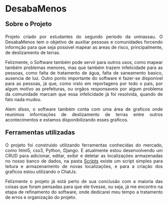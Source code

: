 
<h1>DesabaMenos</h1>

<p style="font-size:20;"><b>Sobre o Projeto</b></p>

<p style=" text-align: justify">Projeto criado por estudantes do segundo periodo da uninassau. O DesabaMenos tem o objetivo de auxiliar pessoas e comunidades forcendo informção para que seja possivel mapear as areas de risco, principalmente, de deslizamento de terras.</p>

<p style=" text-align: justify">Felizmente, o Software também pode servir para outros usos, como mapear também problemas menores, mas que também trazem infelicidade para as pessoas, como falta de tratamento de água, falta de saneamento basico, ausencia de luz. Outro ponto importante do software é fazer-se disponivel para as pessoas, já que, como visto em reportagens por todo o país, por algum motivo as prefeituras, ou orgãos responsaveis por algum problema da comunidade marcam que essa infelicidade já foi resolvida, quando de fato nada mudou.</p>

<p style=" text-align: justify">Alem disso, o software também conta com uma área de graficos onde reunimos informações de deslizamento de terras entre outros acontecimentos e estamos disponibilizando esses graficos.</p>

<p style="font-size:20;"><b>Ferramentas utilizadas</b></p>

<p style=" text-align: justify">O projeto foi construido utilizando ferramentas conhecidas do mercado, como html5, css3, Python, Django. E atualmente estou desenvolvendo um CRUD para adicionar, editar, exibir e deletar as localizações armazenadas no nosso banco de dados, na pasta <a href="https://github.com/EwertonRosendo/ProjectFaculdade/blob/main/website/static/scripts/addLocations.py"> Scripts</a> existe um script simples para leitura e armazenamento de novas localizações, e para a criação dos graficos estou utilizando o ChatJs.</p>

<p style=" text-align: justify">Felizmente o projeto já está perto de sua conclusão com a maioria das coisas que foram pensadas para que ele tivesse, ou seja, já me encontro na etapa de refinamento do software, onde dedicarei meu tempo a tratamento de erros e organização do projeto.</p>

